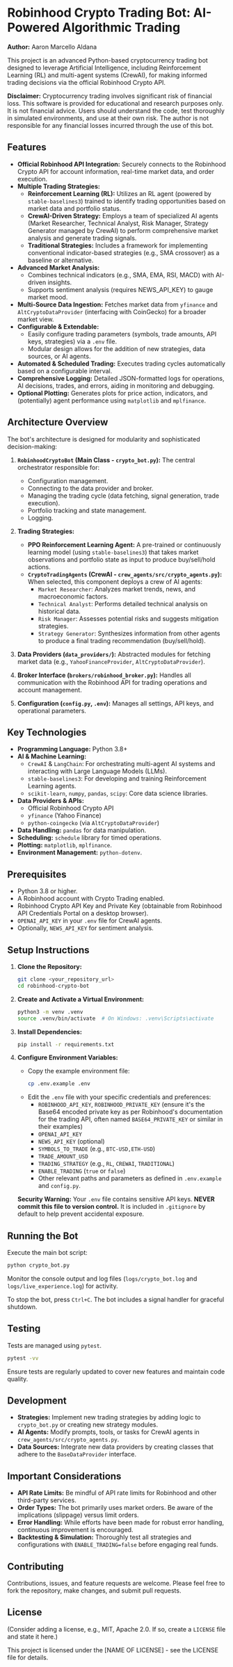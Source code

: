 # Robinhood Crypto Trading Bot: AI-Powered Algorithmic Trading

**Author:** Aaron Marcello Aldana

This project is an advanced Python-based cryptocurrency trading bot designed to leverage Artificial Intelligence, including Reinforcement Learning (RL) and multi-agent systems (CrewAI), for making informed trading decisions via the official Robinhood Crypto API.

**Disclaimer:** Cryptocurrency trading involves significant risk of financial loss. This software is provided for educational and research purposes only. It is not financial advice. Users should understand the code, test thoroughly in simulated environments, and use at their own risk. The author is not responsible for any financial losses incurred through the use of this bot.

## Features

*   **Official Robinhood API Integration:** Securely connects to the Robinhood Crypto API for account information, real-time market data, and order execution.
*   **Multiple Trading Strategies:** 
    *   **Reinforcement Learning (RL):** Utilizes an RL agent (powered by `stable-baselines3`) trained to identify trading opportunities based on market data and portfolio status.
    *   **CrewAI-Driven Strategy:** Employs a team of specialized AI agents (Market Researcher, Technical Analyst, Risk Manager, Strategy Generator managed by CrewAI) to perform comprehensive market analysis and generate trading signals.
    *   **Traditional Strategies:** Includes a framework for implementing conventional indicator-based strategies (e.g., SMA crossover) as a baseline or alternative.
*   **Advanced Market Analysis:**
    *   Combines technical indicators (e.g., SMA, EMA, RSI, MACD) with AI-driven insights.
    *   Supports sentiment analysis (requires NEWS_API_KEY) to gauge market mood.
*   **Multi-Source Data Ingestion:** Fetches market data from `yfinance` and `AltCryptoDataProvider` (interfacing with CoinGecko) for a broader market view.
*   **Configurable & Extendable:** 
    *   Easily configure trading parameters (symbols, trade amounts, API keys, strategies) via a `.env` file.
    *   Modular design allows for the addition of new strategies, data sources, or AI agents.
*   **Automated & Scheduled Trading:** Executes trading cycles automatically based on a configurable interval.
*   **Comprehensive Logging:** Detailed JSON-formatted logs for operations, AI decisions, trades, and errors, aiding in monitoring and debugging.
*   **Optional Plotting:** Generates plots for price action, indicators, and (potentially) agent performance using `matplotlib` and `mplfinance`.

## Architecture Overview

The bot's architecture is designed for modularity and sophisticated decision-making:

1.  **`RobinhoodCryptoBot` (Main Class - `crypto_bot.py`):** The central orchestrator responsible for:
    *   Configuration management.
    *   Connecting to the data provider and broker.
    *   Managing the trading cycle (data fetching, signal generation, trade execution).
    *   Portfolio tracking and state management.
    *   Logging.

2.  **Trading Strategies:**
    *   **PPO Reinforcement Learning Agent:** A pre-trained or continuously learning model (using `stable-baselines3`) that takes market observations and portfolio state as input to produce buy/sell/hold actions.
    *   **`CryptoTradingAgents` (CrewAI - `crew_agents/src/crypto_agents.py`):** When selected, this component deploys a crew of AI agents:
        *   `Market Researcher`: Analyzes market trends, news, and macroeconomic factors.
        *   `Technical Analyst`: Performs detailed technical analysis on historical data.
        *   `Risk Manager`: Assesses potential risks and suggests mitigation strategies.
        *   `Strategy Generator`: Synthesizes information from other agents to produce a final trading recommendation (buy/sell/hold).

3.  **Data Providers (`data_providers/`):** Abstracted modules for fetching market data (e.g., `YahooFinanceProvider`, `AltCryptoDataProvider`).

4.  **Broker Interface (`brokers/robinhood_broker.py`):** Handles all communication with the Robinhood API for trading operations and account management.

5.  **Configuration (`config.py`, `.env`):** Manages all settings, API keys, and operational parameters.

## Key Technologies

*   **Programming Language:** Python 3.8+
*   **AI & Machine Learning:**
    *   `CrewAI` & `LangChain`: For orchestrating multi-agent AI systems and interacting with Large Language Models (LLMs).
    *   `stable-baselines3`: For developing and training Reinforcement Learning agents.
    *   `scikit-learn`, `numpy`, `pandas`, `scipy`: Core data science libraries.
*   **Data Providers & APIs:**
    *   Official Robinhood Crypto API
    *   `yfinance` (Yahoo Finance)
    *   `python-coingecko` (via `AltCryptoDataProvider`)
*   **Data Handling:** `pandas` for data manipulation.
*   **Scheduling:** `schedule` library for timed operations.
*   **Plotting:** `matplotlib`, `mplfinance`.
*   **Environment Management:** `python-dotenv`.

## Prerequisites

*   Python 3.8 or higher.
*   A Robinhood account with Crypto Trading enabled.
*   Robinhood Crypto API Key and Private Key (obtainable from Robinhood API Credentials Portal on a desktop browser).
*   `OPENAI_API_KEY` in your `.env` file for CrewAI agents.
*   Optionally, `NEWS_API_KEY` for sentiment analysis.

## Setup Instructions

1.  **Clone the Repository:**
    ```bash
    git clone <your_repository_url>
    cd robinhood-crypto-bot
    ```
2.  **Create and Activate a Virtual Environment:**
    ```bash
    python3 -m venv .venv
    source .venv/bin/activate  # On Windows: .venv\Scripts\activate
    ```
3.  **Install Dependencies:**
    ```bash
    pip install -r requirements.txt
    ```
4.  **Configure Environment Variables:**
    *   Copy the example environment file:
        ```bash
        cp .env.example .env
        ```
    *   Edit the `.env` file with your specific credentials and preferences:
        *   `ROBINHOOD_API_KEY`, `ROBINHOOD_PRIVATE_KEY` (ensure it's the Base64 encoded private key as per Robinhood's documentation for the trading API, often named `BASE64_PRIVATE_KEY` or similar in their examples)
        *   `OPENAI_API_KEY`
        *   `NEWS_API_KEY` (optional)
        *   `SYMBOLS_TO_TRADE` (e.g., `BTC-USD,ETH-USD`)
        *   `TRADE_AMOUNT_USD`
        *   `TRADING_STRATEGY` (e.g., `RL`, `CREWAI`, `TRADITIONAL`)
        *   `ENABLE_TRADING` (`true` or `false`)
        *   Other relevant paths and parameters as defined in `.env.example` and `config.py`.

    **Security Warning:** Your `.env` file contains sensitive API keys. **NEVER commit this file to version control.** It is included in `.gitignore` by default to help prevent accidental exposure.

## Running the Bot

Execute the main bot script:
```bash
python crypto_bot.py
```
Monitor the console output and log files (`logs/crypto_bot.log` and `logs/live_experience.log`) for activity.

To stop the bot, press `Ctrl+C`. The bot includes a signal handler for graceful shutdown.

## Testing

Tests are managed using `pytest`.
```bash
pytest -vv
```
Ensure tests are regularly updated to cover new features and maintain code quality.

## Development

*   **Strategies:** Implement new trading strategies by adding logic to `crypto_bot.py` or creating new strategy modules.
*   **AI Agents:** Modify prompts, tools, or tasks for CrewAI agents in `crew_agents/src/crypto_agents.py`.
*   **Data Sources:** Integrate new data providers by creating classes that adhere to the `BaseDataProvider` interface.

## Important Considerations

*   **API Rate Limits:** Be mindful of API rate limits for Robinhood and other third-party services.
*   **Order Types:** The bot primarily uses market orders. Be aware of the implications (slippage) versus limit orders.
*   **Error Handling:** While efforts have been made for robust error handling, continuous improvement is encouraged.
*   **Backtesting & Simulation:** Thoroughly test all strategies and configurations with `ENABLE_TRADING=false` before engaging real funds.

## Contributing

Contributions, issues, and feature requests are welcome. Please feel free to fork the repository, make changes, and submit pull requests.

## License

(Consider adding a license, e.g., MIT, Apache 2.0. If so, create a `LICENSE` file and state it here.)

This project is licensed under the [NAME OF LICENSE] - see the LICENSE file for details.
